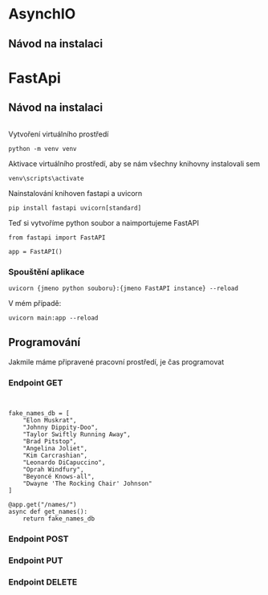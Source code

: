 # AsynchIO
## Návod na instalaci


# FastApi
## Návod na instalaci
```
```
Vytvoření virtuálního prostředí
```
python -m venv venv
```
Aktivace virtuálního prostředí, aby se nám všechny knihovny instalovali sem
```
venv\scripts\activate
```

Nainstalování knihoven fastapi a uvicorn
```
pip install fastapi uvicorn[standard]
```

Teď si vytvoříme python soubor a naimportujeme FastAPI
```
from fastapi import FastAPI

app = FastAPI()
```
### Spouštění aplikace
```
uvicorn {jmeno python souboru}:{jmeno FastAPI instance} --reload
```
V mém případě: 
```
uvicorn main:app --reload
```

## Programování
Jakmile máme připravené pracovní prostředí, je čas programovat

### Endpoint GET


```


```
```
fake_names_db = [
    "Elon Muskrat",
    "Johnny Dippity-Doo",
    "Taylor Swiftly Running Away",
    "Brad Pitstop",
    "Angelina Joliet",
    "Kim Carcrashian",
    "Leonardo DiCapuccino",
    "Oprah Windfury",
    "Beyoncé Knows-all",
    "Dwayne 'The Rocking Chair' Johnson"
]

@app.get("/names/")
async def get_names():
    return fake_names_db

```

### Endpoint POST

### Endpoint PUT

### Endpoint DELETE


